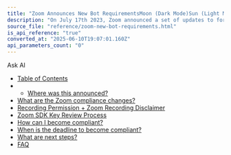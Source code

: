 ```yaml
---
title: "Zoom Announces New Bot RequirementsMoon (Dark Mode)Sun (Light Mode)"
description: "On July 17th 2023, Zoom announced a set of updates to formalize the concept of meeting bots. Most importantly, they have added bot compliance requirements that must be followed for the bots to continue functioning. Where was this announced? An email was sent announcing these changes, but only to dev..."
source_file: "reference/zoom-new-bot-requirements.html"
is_api_reference: "true"
converted_at: "2025-06-10T19:07:01.160Z"
api_parameters_count: "0"
---
```

Ask AI
- [Table of Contents](#)
- -   [Where was this announced?](#where-was-this-announced)
- [What are the Zoom compliance changes?](#what-are-the-zoom-compliance-changes)
- [Recording Permission + Zoom Recording Disclaimer](#recording-permission--zoom-recording-disclaimer)
- [Zoom SDK Key Review Process](#zoom-sdk-key-review-process)
- [How can I become compliant?](#how-can-i-become-compliant)
- [When is the deadline to become compliant?](#when-is-the-deadline-to-become-compliant)
- [What are next steps?](#what-are-next-steps)
- [FAQ](#faq)

